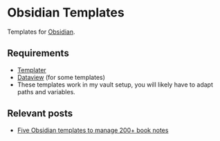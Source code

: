 # Obsidian Templates

Templates for [Obsidian](https://obsidian.md/).

## Requirements

- [Templater](https://github.com/SilentVoid13/Templater)
- [Dataview](https://blacksmithgu.github.io/obsidian-dataview/) (for some templates)
- These templates work in my vault setup, you will likely have to adapt paths and variables.

## Relevant posts

- [Five Obsidian templates to manage 200+ book notes](https://joschua.io/posts/2023/04/30/obsidian-book-templates/)
